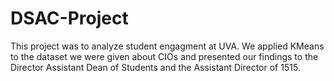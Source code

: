 # DSAC-Project

This project was to analyze student engagment at UVA. We applied KMeans to the dataset we were given about CIOs and presented our findings to the Director Assistant Dean of Students and the Assistant Director of 1515.
